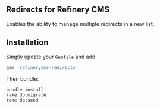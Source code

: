 ## Redirects for Refinery CMS

Enables the ability to manage multiple redirects in a new list.


## Installation
Simply update your ``Gemfile`` and add:

```ruby
gem 'refinerycms-redirects'
```

Then bundle:

    bundle install
    rake db:migrate
    rake db:seed